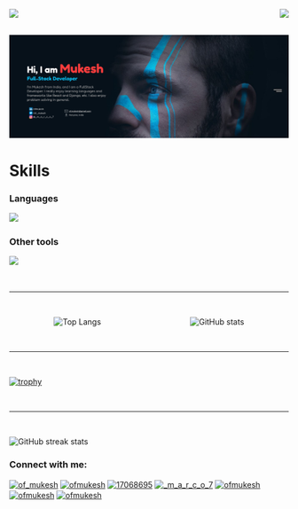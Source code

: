 <!-- profile view counter -->
<div style="display:flex;">

![](https://komarev.com/ghpvc/?username=ofmukesh)

<div style="margin-left:auto;"></div>

![](https://img.shields.io/twitter/follow/of_mukesh?logo=twitter&style=for-the-badge)

</div>

<!-- Top banner -->

![](/github_banner.png)

<!-- skills -->
# Skills
### Languages
![](https://skillicons.dev/icons?i=html,css,js,python,mysql)

### Other tools
![](https://skillicons.dev/icons?i=react,django,flask,git,figma)

<br/>

---

<br/>

<!-- Account stats -->
<div style="display: flex;justify-content: space-around;">

![Top Langs](https://github-readme-stats.vercel.app/api/top-langs?username=ofmukesh&show_icons=true&locale=en&layout=compact)


![GitHub stats](https://github-readme-stats.vercel.app/api?username=ofmukesh&show_icons=true)


</div>

<br/>

---

<br/>

[![trophy](https://github-profile-trophy.vercel.app/?username=ofmukesh)](https://github.com/ryo-ma/github-profile-trophy)

<br/>

---

<br/>

![GitHub streak stats](https://streak-stats.demolab.com/?user=ofmukesh)


<h3 align="left">Connect with me:</h3>
<p align="left">
<a href="https://twitter.com/of_mukesh" target="blank"><img align="center" src="https://raw.githubusercontent.com/rahuldkjain/github-profile-readme-generator/master/src/images/icons/Social/twitter.svg" alt="of_mukesh" height="30" width="40" /></a>
<a href="https://linkedin.com/in/ofmukesh" target="blank"><img align="center" src="https://raw.githubusercontent.com/rahuldkjain/github-profile-readme-generator/master/src/images/icons/Social/linked-in-alt.svg" alt="ofmukesh" height="30" width="40" /></a>
<a href="https://stackoverflow.com/users/17068695" target="blank"><img align="center" src="https://raw.githubusercontent.com/rahuldkjain/github-profile-readme-generator/master/src/images/icons/Social/stack-overflow.svg" alt="17068695" height="30" width="40" /></a>
<a href="https://instagram.com/_m_a_r_c_o_7" target="blank"><img align="center" src="https://raw.githubusercontent.com/rahuldkjain/github-profile-readme-generator/master/src/images/icons/Social/instagram.svg" alt="_m_a_r_c_o_7" height="30" width="40" /></a>
<a href="https://www.codechef.com/users/ofmukesh" target="blank"><img align="center" src="https://cdn.jsdelivr.net/npm/simple-icons@3.1.0/icons/codechef.svg" alt="ofmukesh" height="30" width="40" /></a>
<a href="https://www.hackerrank.com/ofmukesh" target="blank"><img align="center" src="https://raw.githubusercontent.com/rahuldkjain/github-profile-readme-generator/master/src/images/icons/Social/hackerrank.svg" alt="ofmukesh" height="30" width="40" /></a>
<a href="https://www.leetcode.com/ofmukesh" target="blank"><img align="center" src="https://raw.githubusercontent.com/rahuldkjain/github-profile-readme-generator/master/src/images/icons/Social/leet-code.svg" alt="ofmukesh" height="30" width="40" /></a>
</p>